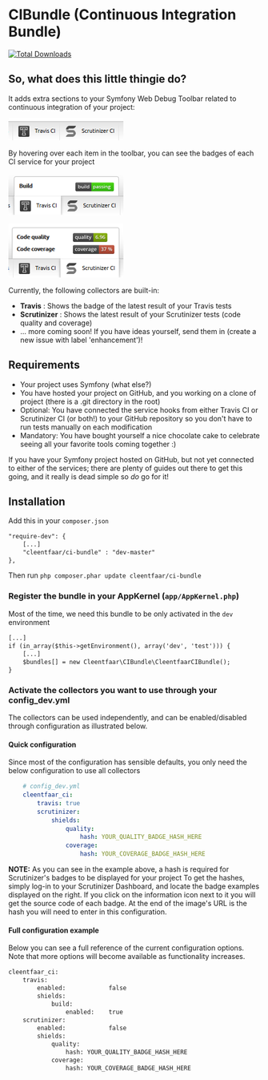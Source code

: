 CIBundle (Continuous Integration Bundle)
========================================

[![Total Downloads](https://poser.pugx.org/cleentfaar/ci-bundle/d/total.png)](https://packagist.org/packages/cleentfaar/ci-bundle)


## So, what does this little thingie do?

It adds extra sections to your Symfony Web Debug Toolbar related to continuous integration of your project:

![CIBundle](screenshot.png "CIBundle Screenshot")

By hovering over each item in the toolbar, you can see the badges of each CI service for your project

![CIBundle](screenshot_travis.png "CIBundle Travis Screenshot")

![CIBundle](screenshot_scrutinizer.png "CIBundle Scrutinizer Screenshot")

Currently, the following collectors are built-in:
+ **Travis** : Shows the badge of the latest result of your Travis tests
+ **Scrutinizer** : Shows the latest result of your Scrutinizer tests (code quality and coverage)
+ ... more coming soon! If you have ideas yourself, send them in (create a new issue with label 'enhancement')!


## Requirements

+ Your project uses Symfony (what else?)
+ You have hosted your project on GitHub, and you working on a clone of project (there is a .git directory in the root)
+ Optional: You have connected the service hooks from either Travis CI or Scrutinizer CI (or both!) to your GitHub
repository so you don't have to run tests manually on each modification
+ Mandatory: You have bought yourself a nice chocolate cake to celebrate seeing all your favorite tools coming together :)

If you have your Symfony project hosted on GitHub, but not yet connected to either of the services; there are plenty of
guides out there to get this going, and it really is dead simple so *do* go for it!


## Installation

Add this in your `composer.json`

    "require-dev": {
        [...]
        "cleentfaar/ci-bundle" : "dev-master"
    },

Then run `php composer.phar update cleentfaar/ci-bundle`


### Register the bundle in your AppKernel (`app/AppKernel.php`)

Most of the time, we need this bundle to be only activated in the `dev` environment

    [...]
    if (in_array($this->getEnvironment(), array('dev', 'test'))) {
        [...]
        $bundles[] = new Cleentfaar\CIBundle\CleentfaarCIBundle();
    }


### Activate the collectors you want to use through your config_dev.yml

The collectors can be used independently, and can be enabled/disabled through configuration as illustrated below.


#### Quick configuration

Since most of the configuration has sensible defaults, you only need the below configuration to use all collectors

```yaml
    # config_dev.yml
    cleentfaar_ci:
        travis: true
        scrutinizer:
            shields:
                quality:
                    hash: YOUR_QUALITY_BADGE_HASH_HERE
                coverage:
                    hash: YOUR_COVERAGE_BADGE_HASH_HERE
```

**NOTE:** As you can see in the example above, a hash is required for Scrutinizer's badges to be displayed for your project
To get the hashes, simply log-in to your Scrutinizer Dashboard, and locate the badge examples displayed on the right.
If you click on the information icon next to it you will get the source code of each badge. At the end of the image's URL
 is the hash you will need to enter in this configuration.


#### Full configuration example

Below you can see a full reference of the current configuration options. Note that more options will become available as
functionality increases.

    cleentfaar_ci:
        travis:
            enabled:            false
            shields:
                build:
                    enabled:    true
        scrutinizer:
            enabled:            false
            shields:
                quality:
                    hash: YOUR_QUALITY_BADGE_HASH_HERE
                coverage:
                    hash: YOUR_COVERAGE_BADGE_HASH_HERE
